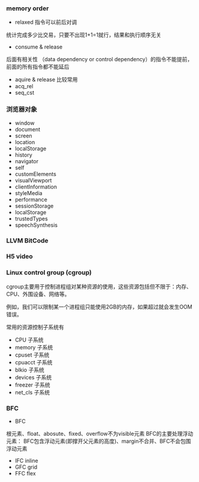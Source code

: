 ### memory order 
- relaxed 指令可以前后对调  

统计完成多少比交易，只要不出现1+1=1就行，结果和执行顺序无关
- consume & release 

后面有相关性 （data dependency or control dependency）的指令不能提前，前面的所有指令都不能延后
- aquire & release
比较常用
- acq_rel
- seq_cst

### 浏览器对象
- window
- document
- screen
- location
- localStorage
- history
- navigator
- self
- customElements
- visualViewport
- clientInformation
- styleMedia
- performance
- sessionStorage
- localStorage
- trustedTypes
- speechSynthesis

### LLVM BitCode

### H5 video

### Linux control group (cgroup)
cgroup主要用于控制进程组对某种资源的使用，这些资源包括但不限于：内存、CPU、外围设备、网络等。

例如，我们可以限制某一个进程组只能使用2GB的内存，如果超过就会发生OOM错误。

常用的资源控制子系统有

- CPU 子系统
- memory 子系统
- cpuset 子系统
- cpuacct 子系统
- blkio 子系统 
- devices 子系统
- freezer 子系统
- net_cls 子系统

### BFC
- BFC

根元素、float、abosute、fixed、overflow不为visible元素
BFC的主要处理浮动元素：
BFC包含浮动元素(即撑开父元素的高度)、margin不合并、BFC不会包围浮动元素
- IFC
inline 
- GFC
grid
- FFC
flex